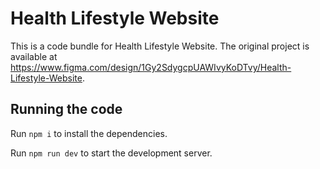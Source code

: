 
  # Health Lifestyle Website

  This is a code bundle for Health Lifestyle Website. The original project is available at https://www.figma.com/design/1Gy2SdygcpUAWIvyKoDTvy/Health-Lifestyle-Website.

  ## Running the code

  Run `npm i` to install the dependencies.

  Run `npm run dev` to start the development server.
  